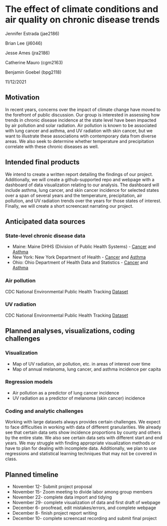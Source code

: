 The effect of climate conditions and air quality on chronic disease
trends
================
Jennifer Estrada (jae2186)

Brian Lee (jl6046)

Jesse Ames (jra2186)

Catherine Mauro (cgm2163)

Benjamin Goebel (bpg2118)

11/12/2021

## Motivation

In recent years, concerns over the impact of climate change have moved
to the forefront of public discussion. Our group is interested in
assessing how trends in chronic disease incidence at the state level
have been impacted by air pollution and solar radiation. Air pollution
is known to be associated with lung cancer and asthma, and UV radiation
with skin cancer, but we want to illustrate these associations wtih
contemporary data from diverse areas. We also seek to determine whether
temperature and precipitation correlate with these chronic diseases as
well.

## Intended final products

We intend to create a written report detailing the findings of our
project. Additionally, we will create a github-supported repo and
webpage with a dashboard of data visualization relating to our analysis.
The dashboard will include asthma, lung cancer, and skin cancer
incidence for selected states over a span of several years and the
temperature, precipitation, air pollution, and UV radiation trends over
the years for those states of interest. Finally, we will create a short
screencast narrating our project.

## Anticipated data sources

### State-level chronic disease data

-   Maine: Maine DHHS (Division of Public Health Systems) -
    [Cancer](https://www.maine.gov/dhhs/mecdc/public-health-systems/data-research/vital-records/mcr/reports/index.htm)
    and
    [Asthma](https://www.maine.gov/dhhs/mecdc/phdata/sha/sha-details.shtml?respiratory)
-   New York: New York Department of Health -
    [Cancer](https://www.health.ny.gov/statistics/cancer/registry/) and
    [Asthma](https://apps.health.ny.gov/statistics/environmental/public_health_tracking/tracker/index.html#/asthmaCounty)
-   Ohio: Ohio Department of Health Data and Statistics -
    [Cancer](https://odh.ohio.gov/wps/portal/gov/odh/know-our-programs/ohio-cancer-incidence-surveillance-system/Data-Statistics)
    and
    [Asthma](https://odh.ohio.gov/wps/wcm/connect/gov/c2404854-2151-435c-969b-fbaf859aa527/Asthma-Hospital-Discharge-Report-2012.pdf?MOD=AJPERES&CONVERT_TO=url&CACHEID=ROOTWORKSPACE.Z18_K9I401S01H7F40QBNJU3SO1F56-c2404854-2151-435c-969b-fbaf859aa527-mERWA6T)

### Air pollution

CDC National Environmental Public Health Tracking
[Dataset](https://ephtracking.cdc.gov/download)

### UV radiation

CDC National Environmental Public Health Tracking
[Dataset](https://ephtracking.cdc.gov/download)

## Planned analyses, visualizations, coding challenges

### Visualization

-   Map of UV radiation, air pollution, etc. in areas of interest over
    time
-   Map of annual melanoma, lung cancer, and asthma incidence per capita

### Regression models

-   Air pollution as a predictor of lung cancer incidence
-   UV radiation as a predictor of melanoma (skin cancer) incidence

### Coding and analytic challenges

Working with large datasets always provides certain challenges. We
expect to face difficulties in working with data of different
granularities. We already see that certain data sets show incidence
proportions by county and others by the entire state. We also see
certain data sets with different start and end years. We may struggle
with finding appropriate visualization methods or have to plan for
dealing with incomplete data. Additionally, we plan to use regressions
and statistical learning techniques that may not be covered in class.

## Planned timeline

-   November 12- Submit project proposal
-   November 15- Zoom meeting to divide labor among group members
-   November 22- complete data import and tidying
-   November 29- complete visualization of data and first draft of
    webpage
-   December 6- proofread, edit mistakes/errors, and complete webpage
-   December 8- finish project report writing
-   December 10- complete screencast recording and submit final project
